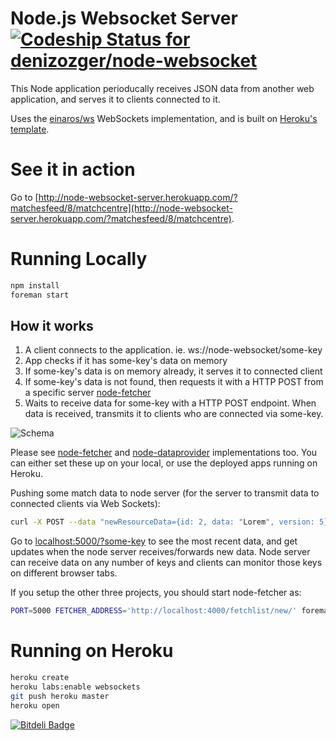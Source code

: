 # Node.js Websocket Server [ ![Codeship Status for denizozger/node-websocket](https://www.codeship.io/projects/f23cd630-2d5e-0131-ef60-2e2c57662156/status?branch=master)](https://www.codeship.io/projects/9341)

This Node application perioducally receives JSON data from another web application, and serves it to clients connected to it.

Uses the [einaros/ws](http://einaros.github.io/ws/) WebSockets implementation, and is built on [Heroku's template](https://github.com/heroku-examples/node-ws-test).

# See it in action

Go to [http://node-websocket-server.herokuapp.com/?matchesfeed/8/matchcentre](http://node-websocket-server.herokuapp.com/?matchesfeed/8/matchcentre). 

# Running Locally

``` bash
npm install
foreman start
```

## How it works

1. A client connects to the application. ie. ws://node-websocket/some-key
2. App checks if it has some-key's data on memory
3. If some-key's data is on memory already, it serves it to connected client
4. If some-key's data is not found, then requests it with a HTTP POST from a specific server [node-fetcher](https://github.com/denizozger/node-fetcher)
5. Waits to receive data for some-key with a HTTP POST endpoint. When data is received, transmits it to clients who are connected via some-key.

![Schema](http://i39.tinypic.com/2hnrght.png)

Please see [node-fetcher](https://github.com/denizozger/node-fetcher) and [node-dataprovider](https://github.com/denizozger/node-dataprovider) implementations too. You can either set these up on your local, or use the deployed apps running on Heroku.

Pushing some match data to node server (for the server to transmit data to connected clients via Web Sockets):
``` bash
curl -X POST --data "newResourceData={id: 2, data: "Lorem", version: 5}" http://localhost:5000/broadcast/some-key -H "Authorization:bm9kZS13ZWJzb2NrZXQ="
```

Go to [localhost:5000/?some-key](localhost:5000/?some-key) to see the most recent data, and get updates when the node server receives/forwards 
  new data. Node server can receive data on any number of keys and clients can monitor those keys on different browser tabs.
  
If you setup the other three projects, you should start node-fetcher as:

``` bash
PORT=5000 FETCHER_ADDRESS='http://localhost:4000/fetchlist/new/' foreman start
```

# Running on Heroku

``` bash
heroku create
heroku labs:enable websockets
git push heroku master
heroku open
```


[![Bitdeli Badge](https://d2weczhvl823v0.cloudfront.net/denizozger/node-websocket/trend.png)](https://bitdeli.com/free "Bitdeli Badge")
 
